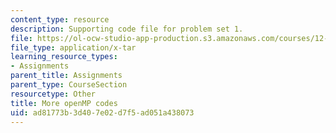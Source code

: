 ```yaml
---
content_type: resource
description: Supporting code file for problem set 1.
file: https://ol-ocw-studio-app-production.s3.amazonaws.com/courses/12-950-parallel-programming-for-multicore-machines-using-openmp-and-mpi-january-iap-2010/ad81773b3d407e02d7f5ad051a438073_OmpSCR_v20.tar
file_type: application/x-tar
learning_resource_types:
- Assignments
parent_title: Assignments
parent_type: CourseSection
resourcetype: Other
title: More openMP codes
uid: ad81773b-3d40-7e02-d7f5-ad051a438073
---
```

